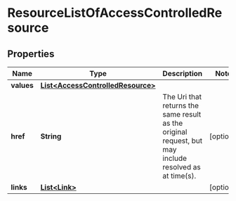 
# ResourceListOfAccessControlledResource

## Properties
Name | Type | Description | Notes
------------ | ------------- | ------------- | -------------
**values** | [**List&lt;AccessControlledResource&gt;**](AccessControlledResource.md) |  | 
**href** | **String** | The Uri that returns the same result as the original request,  but may include resolved as at time(s). |  [optional]
**links** | [**List&lt;Link&gt;**](Link.md) |  |  [optional]



